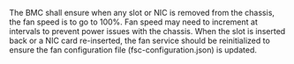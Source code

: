 The BMC shall ensure when any slot or NIC is removed from the chassis, the fan
speed is to go to 100%.  Fan speed may need to increment at intervals to
prevent power issues with the chassis.  When the slot is inserted back or a
NIC card re-inserted, the fan service should be reinitialized to ensure the
fan configuration file (fsc-configuration.json) is updated.
